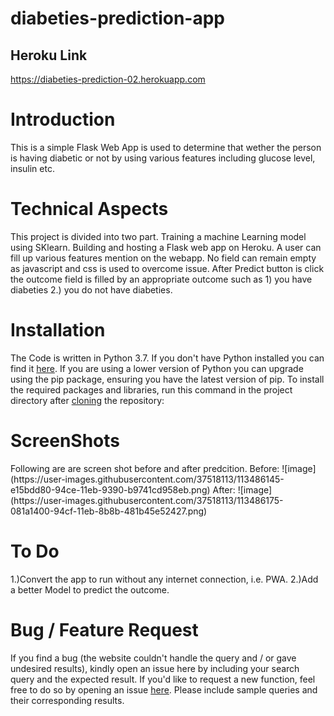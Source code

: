 # diabeties-prediction-app

<h2>Heroku Link</h2>

https://diabeties-prediction-02.herokuapp.com

<h1>Introduction</h1>
This is a simple Flask Web App is used to determine that wether the person is having diabetic or not by using various features including glucose level, insulin etc.

<h1>Technical Aspects</h1>
 This project is divided into two part.
    Training a machine Learning  model using SKlearn.
    Building and hosting a Flask web app on Heroku.
        A user can fill up various features mention on the webapp.
        No field can remain empty as javascript and css is used to overcome issue.
        After Predict button is click the outcome field is filled by an appropriate outcome such as 1) you have diabeties 2.) you do not have diabeties.

<h1>Installation</h1>
The Code is written in Python 3.7. If you don't have Python installed you can find it <a href =https://www.python.org/downloads/>here</a>. If you are using a lower version of Python you can upgrade using the pip package, ensuring you have the latest version of pip. To install the required packages and libraries, run this command in the project directory after <a href=https://www.howtogeek.com/451360/how-to-clone-a-github-repository/>cloning</a> the repository:

<h1>ScreenShots</h1>
Following are are screen shot before and after predcition.
Before:
![image](https://user-images.githubusercontent.com/37518113/113486145-e15bdd80-94ce-11eb-9390-b9741cd958eb.png)
After:
![image](https://user-images.githubusercontent.com/37518113/113486175-081a1400-94cf-11eb-8b8b-481b45e52427.png)

<h1>To Do</h1>
1.)Convert the app to run without any internet connection, i.e. PWA.
2.)Add a better Model to predict the outcome.

<h1>Bug / Feature Request</h1>
If you find a bug (the website couldn't handle the query and / or gave undesired results), kindly open an issue here by including your search query and the expected result.
If you'd like to request a new function, feel free to do so by opening an issue <a href="https://github.com/Harshitag97/diabeties-prediction-app/issues">here</a>. Please include sample queries and their corresponding results.

